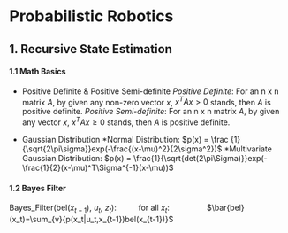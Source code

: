 <script type="text/javascript" src="https://cdn.mathjax.org/mathjax/latest/MathJax.js?config=TeX-AMS_HTML"></script>

# Probabilistic Robotics
## 1. Recursive State Estimation
#### 1.1 Math Basics

- Positive Definite & Positive Semi-definite
*Positive Definite*: For an n x n matrix $A$, by given any non-zero vector $x$, $x^TAx>0$ stands, then $A$ is positive definite.
*Positive Semi-definite*: For an n x n matrix $A$, by given any vector $x$, $x^TAx \ge0$ stands, then $A$ is positive definite.

- Gaussian Distribution
*Normal Distribution:  $p(x) = \frac {1}{\sqrt{2\pi\sigma}}exp(-\frac{(x-\mu)^2}{2\sigma^2})$
*Multivariate Gaussian Distribution: $p(x) = \frac{1}{\sqrt{det(2\pi\Sigma)}}exp(-\frac{1}{2}(x-\mu)^T\Sigma^{-1}(x-\mu))$

#### 1.2 Bayes Filter
Bayes_Filter(bel($x_{t-1}$), $u_t$, $z_t$):
$\qquad$ for all $x_t$:
$\qquad\qquad$$\bar{bel}(x_t)=\sum_{v}{p(x_t|u_t,x_{t-1})bel(x_{t-1})}$


<!--stackedit_data:
eyJoaXN0b3J5IjpbLTIyNDU4NzkwMiw1ODkwMTUxMjQsLTExNj
E0MTgxOSwtNTA1NTgwMDY4LDE0MjkwNDkzNzAsLTIxMzI3Njkz
XX0=
-->